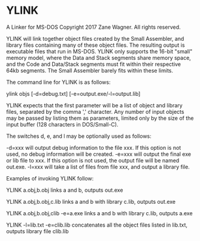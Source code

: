 # YLINK
A Linker for MS-DOS
Copyright 2017 Zane Wagner. All rights reserved.

YLINK will link together object files created by the Small Assembler, and
library files containing many of these object files. The resulting output is
executable files that run in MS-DOS. YLINK only supports the 16-bit "small"
memory model, where the Data and Stack  segments share memory space, and the
Code and Data/Stack segments must fit within their respective 64kb segments.
The Small Assembler barely fits within these limits.

The command line for YLINK is as follows:

  ylink objs [-d=debug.txt] [-e=output.exe/-l=output.lib]

YLINK expects that the first parameter will be a list of object and library
files, separated by the comma ',' character. Any number of input objects may be
passed by listing them as parameters, limited only by the size of the input
buffer (128 characters in DOS/Small-C).

The switches d, e, and l may be optionally used as follows:

  -d=xxx will output debug information to the file xxx. If this option is not
         used, no debug information will be created.
  -e=xxx will output the final exe or lib file to xxx. If this option is not
         used, the output file will be named out.exe.
  -l=xxx will take a list of files from file xxx, and output a library file.

Examples of invoking YLINK follow:

  YLINK a.obj,b.obj                         links a and b, outputs out.exe
  
  YLINK a.obj,b.obj,c.lib                   links a and b with library c.lib,
                                            outputs out.exe
                                            
  YLINK a.obj,b.obj,clib -e=a.exe           links a and b with library c.lib,
                                            outputs a.exe
                                            
  YLINK -l=lib.txt -e=clib.lib              concatenates all the object files
                                            listed in lib.txt, outputs library
                                            file clib.lib
